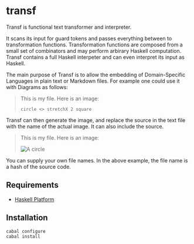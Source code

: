
# transf

Transf is functional text transformer and interpreter. 

It scans its input for guard tokens and passes everything between to transformation functions. Transformation functions are composed from a small set of combinators and may perform arbirary Haskell computation. Transf contains a full Haskell interpeter and can even interpret its input as Haskell. 

The main purpose of Transf is to allow the embedding of Domain-Specific Languages in plain text or Markdown files. For example one could use it with Diagrams as follows:

> This is my file. Here is an image:
> 
> ~~~diagram "A circle!"
> circle <> stretchX 2 square
> ~~~

Transf can then generate the image, and replace the source in the text file with the name of the actual image. It can also include the source.

> This is my file. Here is an image:
> 
> ![A circle](a22b15efb10b.png)
>

You can supply your own file names. In the above example, the file name is a hash of the source code.

## Requirements

* [Haskell Platform](http://www.haskell.org/platform)

## Installation

    cabal configure
    cabal install

